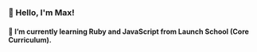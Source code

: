 ### 👋 Hello, I'm Max!
#### 🌱 I’m currently learning Ruby and JavaScript from Launch School (Core Curriculum).
